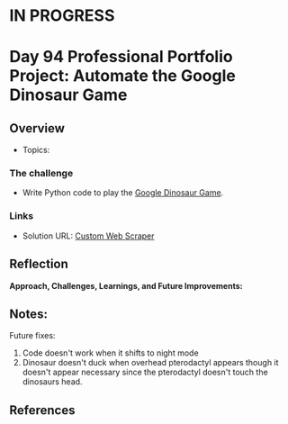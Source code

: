# IN PROGRESS
# Day 94 Professional Portfolio Project: Automate the Google Dinosaur Game





## Overview

- Topics: 

### The challenge

- Write Python code to play the [Google Dinosaur Game](https://elgoog.im/t-rex/).
 
### Links

- Solution URL: [Custom Web Scraper](https://github.com/Mikerniker/100_Days_of_Python/tree/main/Day94)

## Reflection
**Approach, Challenges, Learnings, and Future Improvements:** 

## Notes: 
Future fixes:
1. Code doesn't work when it shifts to night mode
2. Dinosaur doesn't duck when overhead pterodactyl appears though it doesn't appear necessary since the pterodactyl doesn't touch the dinosaurs head.

## References
